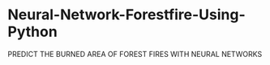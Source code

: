 # Neural-Network-Forestfire-Using-Python
PREDICT THE BURNED AREA OF FOREST FIRES WITH NEURAL NETWORKS
